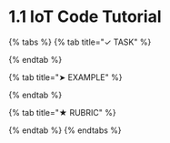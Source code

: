 # 1.1 IoT Code Tutorial

{% tabs %}
{% tab title="✓ TASK" %}

{% endtab %}

{% tab title="➤ EXAMPLE" %}

{% endtab %}

{% tab title="★ RUBRIC" %}

{% endtab %}
{% endtabs %}

